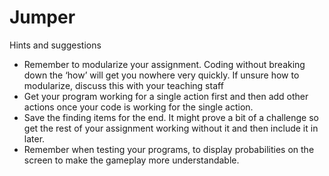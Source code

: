 # Jumper

Hints and suggestions
* Remember to modularize your assignment. Coding without breaking down the ‘how’ will get you nowhere very quickly. If unsure how to modularize, discuss this with your teaching staff
* Get your program working for a single action first and then add other actions once your code is working for the single action.
* Save the finding items for the end. It might prove a bit of a challenge so get the rest of your assignment working without it and then include it in later.
* Remember when testing your programs, to display probabilities on the screen to make the gameplay more understandable.
